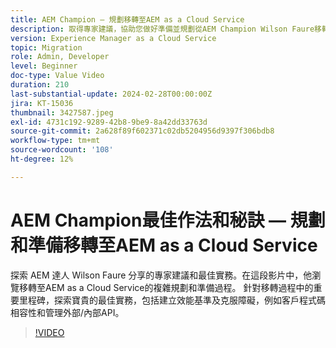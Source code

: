 ```yaml
---
title: AEM Champion — 規劃移轉至AEM as a Cloud Service
description: 取得專家建議，協助您做好準備並規劃從AEM Champion Wilson Faure移轉至AEM as a Cloud Service。
version: Experience Manager as a Cloud Service
topic: Migration
role: Admin, Developer
level: Beginner
doc-type: Value Video
duration: 210
last-substantial-update: 2024-02-28T00:00:00Z
jira: KT-15036
thumbnail: 3427587.jpeg
exl-id: 4731c192-9289-42b8-9be9-8a42dd33763d
source-git-commit: 2a628f89f602371c02db5204956d9397f306bdb8
workflow-type: tm+mt
source-wordcount: '108'
ht-degree: 12%

---
```


# AEM Champion最佳作法和秘訣 — 規劃和準備移轉至AEM as a Cloud Service

探索 AEM 達人 Wilson Faure 分享的專家建議和最佳實務。在這段影片中，他瀏覽移轉至AEM as a Cloud Service的複雜規劃和準備過程。 針對移轉過程中的重要里程碑，探索寶貴的最佳實務，包括建立效能基準及克服障礙，例如客戶程式碼相容性和管理外部/內部API。

>[!VIDEO](https://video.tv.adobe.com/v/3427587/?learn=on)
